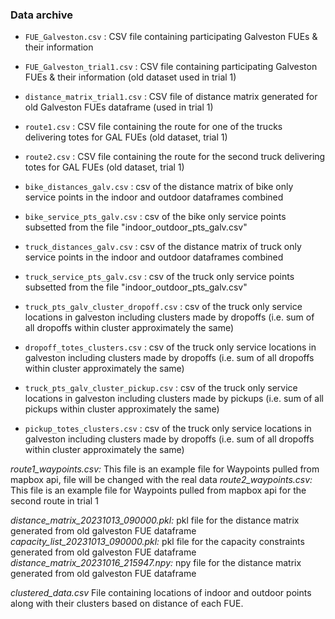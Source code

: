 ### Data archive


* `FUE_Galveston.csv` : CSV file containing participating Galveston FUEs & their information
* `FUE_Galveston_trial1.csv` : CSV file containing participating Galveston FUEs & their information (old dataset used in trial 1)

* `distance_matrix_trial1.csv` : CSV file of distance matrix generated for old Galveston FUEs dataframe (used in trial 1)

*  `route1.csv` : CSV file containing the route for one of the trucks delivering totes for GAL FUEs (old dataset, trial 1)

*  `route2.csv` : CSV file containing the route for the second truck delivering totes for GAL FUEs (old dataset, trial 1)



*  `bike_distances_galv.csv` : csv of the distance matrix of bike only service points in the indoor and outdoor dataframes combined
*  `bike_service_pts_galv.csv` : csv of the bike only service points subsetted from the file "indoor_outdoor_pts_galv.csv"

*  `truck_distances_galv.csv` : csv of the distance matrix of truck only service points in the indoor and outdoor dataframes combined
*  `truck_service_pts_galv.csv` : csv of the truck only service points subsetted from the file "indoor_outdoor_pts_galv.csv"

*  `truck_pts_galv_cluster_dropoff.csv` : csv of the truck only service locations in galveston including clusters made by dropoffs (i.e. sum of all dropoffs within cluster approximately the same) 
*  `dropoff_totes_clusters.csv` : csv of the truck only service locations in galveston including clusters made by dropoffs (i.e. sum of all dropoffs within cluster approximately the same) 

*  `truck_pts_galv_cluster_pickup.csv` : csv of the truck only service locations in galveston including clusters made by pickups (i.e. sum of all pickups within cluster approximately the same) 
*  `pickup_totes_clusters.csv` : csv of the truck only service locations in galveston including clusters made by dropoffs (i.e. sum of all dropoffs within cluster approximately the same)

*route1_waypoints.csv:* This file is an example file for Waypoints pulled from mapbox api, file will be changed with the real data
*route2_waypoints.csv:* This file is an example file for Waypoints pulled from mapbox api for the second route in trial 1

*distance_matrix_20231013_090000.pkl:* pkl file for the distance matrix generated from old galveston FUE dataframe
*capacity_list_20231013_090000.pkl:* pkl file for the capacity constraints generated from old galveston FUE dataframe
*distance_matrix_20231016_215947.npy:* npy file for the distance matrix generated from old galveston FUE dataframe



*clustered_data.csv* File containing locations of indoor and outdoor points along with their clusters based on distance of each FUE.